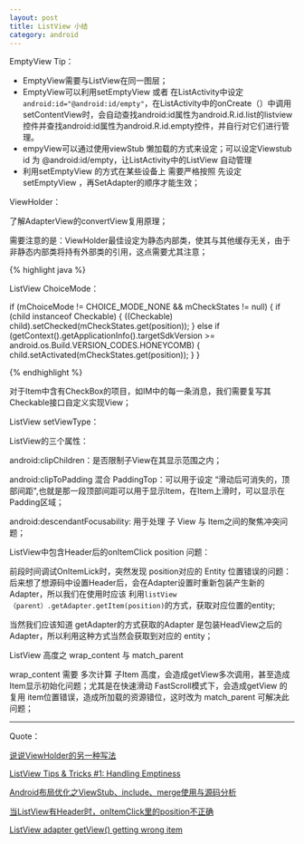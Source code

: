 ```yaml
---
layout: post
title: ListView 小结
category: android
---
```


EmptyView Tip：

* EmptyView需要与ListView在同一图层；                    
* EmptyView可以利用setEmptyView 或者 在ListActivity中设定 `android:id="@android:id/empty"`，在ListActivity中的onCreate（）中调用setContentView时，会自动查找android:id属性为android.R.id.list的listview控件并查找android:id属性为android.R.id.empty控件，并自行对它们进行管理。     
* empyView可以通过使用viewStub 懒加载的方式来设定；可以设定Viewstub id  为 @android:id/empty，让ListActivity中的ListView 自动管理         
* 利用setEmptyView 的方式在某些设备上 需要严格按照 先设定setEmptyView ，再SetAdapter的顺序才能生效；


ViewHolder：

了解AdapterView的convertView复用原理；

需要注意的是：ViewHolder最佳设定为静态内部类，使其与其他缓存无关，由于非静态内部类将持有外部类的引用，这点需要尤其注意；

{% highlight java %}

ListView  ChoiceMode：


 if (mChoiceMode != CHOICE_MODE_NONE && mCheckStates != null) {
            if (child instanceof Checkable) {
                ((Checkable) child).setChecked(mCheckStates.get(position));
            } else if (getContext().getApplicationInfo().targetSdkVersion
                    >= android.os.Build.VERSION_CODES.HONEYCOMB) {
                child.setActivated(mCheckStates.get(position));
            }
        }

{%  endhighlight %}

对于Item中含有CheckBox的项目，如IM中的每一条消息，我们需要复写其Checkable接口自定义实现View；


ListView setViewType：




ListView的三个属性：


android:clipChildren：是否限制子View在其显示范围之内；



android:clipToPadding 混合 PaddingTop：可以用于设定 “滑动后可消失的，顶部间距",也就是那一段顶部间距可以用于显示Item，在Item上滑时，可以显示在Padding区域；



android:descendantFocusability: 用于处理 子 View 与 Item之间的聚焦冲突问题；




ListView中包含Header后的onItemClick position 问题：

前段时间调试OnItemLick时，突然发现 position对应的 Entity 位置错误的问题：后来想了想源码中设置Header后，会在Adapter设置时重新包装产生新的Adapter，所以我们在使用时应该 利用`listView（parent）.getAdapter.getItem(position)`的方式，获取对应位置的entity;

当然我们应该知道 getAdapter的方式获取的Adapter 是包装HeadView之后的Adapter，所以利用这种方式当然会获取到对应的 entity；



ListView 高度之 wrap\_content 与 match\_parent

wrap_content 需要 多次计算 子Item 高度，会造成getView多次调用，甚至造成Item显示初始化问题；尤其是在快速滑动 FastScroll模式下，会造成getView 的 复用 item位置错误，造成所加载的资源错位，这时改为 match\_parent 可解决此问题； 


---

Quote： 

[说说ViewHolder的另一种写法](http://my.oschina.net/jack1900/blog/289164)

[ListView Tips & Tricks #1: Handling Emptiness](http://cyrilmottier.com/2011/06/20/listview-tips-tricks-1-handle-emptiness/)

[Android布局优化之ViewStub、include、merge使用与源码分析](http://www.androidchina.net/2485.html)

[当ListView有Header时，onItemClick里的position不正确](http://blog.chengbo.net/2012/03/09/onitemclick-return-wrong-position-when-listview-has-headerview.html)

[ListView adapter getView() getting wrong item](http://stackoverflow.com/questions/16550721/listview-adapter-getview-getting-wrong-item)